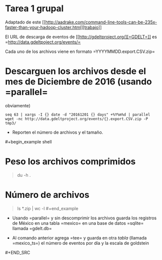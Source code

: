 # Tarea 1 grupal

Adaptado de este [[http://aadrake.com/command-line-tools-can-be-235x-faster-than-your-hadoop-cluster.html][trabajo]]

El URL de descarga de eventos de [[http://gdeltproject.org/][=GDELT=]] es
=http://data.gdeltpoject.org/events/=

Cada uno de los archivos viene en formato =YYYYMMDD.export.CSV.zip=

# Descarguen los archivos desde el mes de Diciembre de 2016 (usando =parallel=
  obviamente)

``` shell 
seq 63 | xargs -I {} date -d "20161201 {} days" +%Y%m%d | parallel wget -nc http://data.gdeltproject.org/events/{}.export.CSV.zip -P tmp3/

```
- Reporten el número de archivos y el tamaño.

#+begin_example shell
# Peso los archivos comprimidos
> du -h .

# Número de archivos
> ls *.zip | wc -l
#+end_example

- Usando =parallel= y sin descomprimir los archivos guarda los registros de
  México en una tabla =mexico= en una base de datos =sqlite= llamada =gdelt.db=

- Al comando anterior agrega =tee= y guarda en otra *tabla* (llamada
  =mexico_ts=) el número de eventos por día y la escala de goldstein

#+END_SRC

